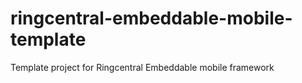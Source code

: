 # ringcentral-embeddable-mobile-template
Template project for Ringcentral Embeddable mobile framework
